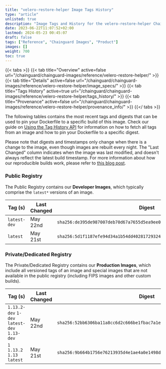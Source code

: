 ```yaml
---
title: "velero-restore-helper Image Tags History"
type: "article"
unlisted: true
description: "Image Tags and History for the velero-restore-helper Chainguard Image"
date: 2023-06-22T11:07:52+02:00
lastmod: 2024-05-23 00:45:07
draft: false
tags: ["Reference", "Chainguard Images", "Product"]
images: []
weight: 700
toc: true
---
```


{{< tabs >}}
{{< tab title="Overview" active=false url="/chainguard/chainguard-images/reference/velero-restore-helper/" >}}
{{< tab title="Details" active=false url="/chainguard/chainguard-images/reference/velero-restore-helper/image_specs/" >}}
{{< tab title="Tags History" active=true url="/chainguard/chainguard-images/reference/velero-restore-helper/tags_history/" >}}
{{< tab title="Provenance" active=false url="/chainguard/chainguard-images/reference/velero-restore-helper/provenance_info/" >}}
{{</ tabs >}}

The following tables contains the most recent tags and digests that can be used to pin your Dockerfile to a specific build of this image. Check our guide on [Using the Tag History API](/chainguard/chainguard-images/using-the-tag-history-api/) for information on how to fetch all tags from an image and how to pin your Dockerfile to a specific digest.

Please note that digests and timestamps only change when there is a change to the image, even though images are rebuilt every night. The "Last Changed" column indicates when the image was last modified, and doesn't always reflect the latest build timestamp. For more information about how our reproducible builds work, please refer to [this blog post](https://www.chainguard.dev/unchained/reproducing-chainguards-reproducible-image-builds).

### Public Registry
The Public Registry contains our **Developer Images**, which typically comprise the `latest*` versions of an image.

| Tag (s)       | Last Changed | Digest                                                                    |
|---------------|--------------|---------------------------------------------------------------------------|
|  `latest-dev` | May 22nd     | `sha256:de395de987007deb70d67a7655d5ea9ee0e3b536d9f3a3313855787b148525f6` |
|  `latest`     | May 21st     | `sha256:5d1f1187efe94d34a1b54dd40281729324407ade4032639f962b52303a498295` |


### Private/Dedicated Registry
The Private/Dedicated Registry contains our **Production Images**, which include all versioned tags of an image and special images that are not available in the public registry (including FIPS images and other custom builds).

| Tag (s)                                       | Last Changed | Digest                                                                    |
|-----------------------------------------------|--------------|---------------------------------------------------------------------------|
|  `1.13.2-dev` `1-dev` `latest-dev` `1.13-dev` | May 22nd     | `sha256:52bb6306ba11a8cc6d2c666be1fbac7a1efcb2238182b143b598ff9c941dad8f` |
|  `1` `1.13.2` `1.13` `latest`                 | May 21st     | `sha256:9b664b1756e76213935d4e1ae4a0e1498da079473d8627b20cfab0e7b6fa02ab` |

